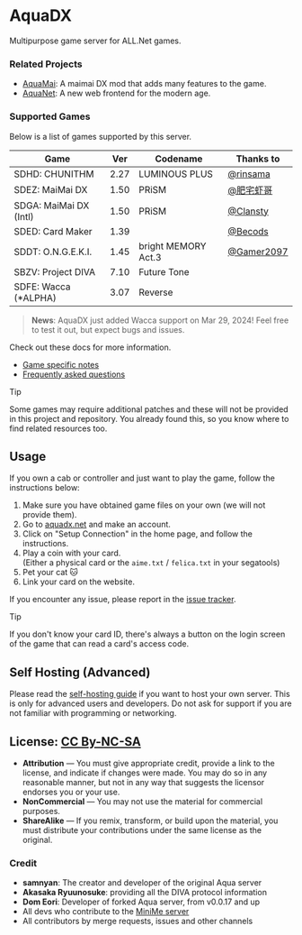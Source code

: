 <!--
NOTE: We discovered that there have been a trend of people abusing AI to sell open-sourced
software on various Chinese platforms such as CSDN or JueJin.

This is a free and open-source server. If you paid for it, you have been scammed.
The official source code is available at https://github.com/MewoLab/AquaDX.

Additionally, we would like to remind you that all commercial use of this software including
selling it on any platform is strictly prohibited as per the CC By-NC-SA license.


注意：我们发现有一些人滥用 AI 生成文案在中国的一些平台上（如 CSDN 或 掘金）销售开源软件。

这是一个免费且开源的服务器。如果您付费购买了这个软件，说明您被骗了。
官方源代码可以在以下地址获取：https://github.com/MewoLab/AquaDX。

另外，我们想提醒您，根据 CC By-NC-SA 许可证，此软件禁止一切商业用途，
包括在任何平台上出卖此软件。
--->

# AquaDX

Multipurpose game server for ALL.Net games.

### Related Projects

* [AquaMai](https://github.com/MewoLab/AquaMai): A maimai DX mod that adds many features to the game.
* [AquaNet](./AquaNet): A new web frontend for the modern age.

### Supported Games

Below is a list of games supported by this server. 

| Game                   | Ver  | Codename            | Thanks to                                  |
|------------------------|------|---------------------|--------------------------------------------|
| SDHD: CHUNITHM         | 2.27 | LUMINOUS PLUS       | [@rinsama](https://github.com/mxihan)      |
| SDEZ: MaiMai DX        | 1.50 | PRiSM               | [@肥宅虾哥](https://github.com/FeiZhaixiage)   |
| SDGA: MaiMai DX (Intl) | 1.50 | PRiSM               | [@Clansty](https://github.com/clansty)     |
| SDED: Card Maker       | 1.39 |                     | [@Becods](https://github.com/Becods)       |
| SDDT: O.N.G.E.K.I.     | 1.45 | bright MEMORY Act.3 | [@Gamer2097](https://github.com/Gamer2097) |
| SBZV: Project DIVA     | 7.10 | Future Tone         |                                            |
| SDFE: Wacca (*ALPHA)   | 3.07 | Reverse             |                                            |

> **News**: AquaDX just added Wacca support on Mar 29, 2024! Feel free to test it out, but expect bugs and issues.

Check out these docs for more information.
* [Game specific notes](docs/game_specific_notes.md)
* [Frequently asked questions](docs/frequently_asked_questions.md)

> [!TIP]  
> Some games may require additional patches and these will not be provided in this project and repository. You already found this, so you know where to find related resources too.

## Usage
If you own a cab or controller and just want to play the game, follow the instructions below:

1. Make sure you have obtained game files on your own (we will not provide them).
2. Go to [aquadx.net](https://aquadx.net) and make an account.
3. Click on "Setup Connection" in the home page, and follow the instructions.
4. Play a coin with your card.  
   (Either a physical card or the `aime.txt` / `felica.txt` in your segatools)
5. Pet your cat 🐱
6. Link your card on the website. 

If you encounter any issue, please report in the [issue tracker](https://MewoLab/AquaDX/issues).

> [!TIP]  
> If you don't know your card ID, there's always a button on the login screen of the game that can read a card's access code.

## Self Hosting (Advanced)

Please read the [self-hosting guide](docs/self-hosting.md) if you want to host your own server. This is only for advanced users and developers. Do not ask for support if you are not familiar with programming or networking.

## License: [CC By-NC-SA](https://creativecommons.org/licenses/by-nc-sa/4.0/deed.en)

* **Attribution** — You must give appropriate credit, provide a link to the license, and indicate if changes were made. You may do so in any reasonable manner, but not in any way that suggests the licensor endorses you or your use.
* **NonCommercial** — You may not use the material for commercial purposes.
* **ShareAlike** — If you remix, transform, or build upon the material, you must distribute your contributions under the same license as the original.

### Credit
* **samnyan**: The creator and developer of the original Aqua server
* **Akasaka Ryuunosuke**: providing all the DIVA protocol information
* **Dom Eori**: Developer of forked Aqua server, from v0.0.17 and up
* All devs who contribute to the [MiniMe server](https://dev.s-ul.net/djhackers/minime)
* All contributors by merge requests, issues and other channels
